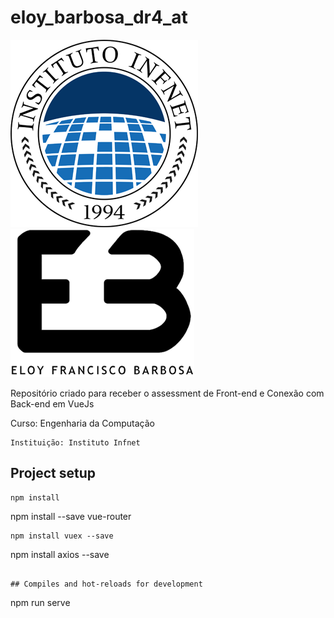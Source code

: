 # eloy_barbosa_dr4_at

![Infnet Logo](/src/assets/infnetlogo.png?style=centerme) ![Eloy Barbosa Logo](/src/assets/logo.png?style=centerme) 

 Repositório criado para receber o assessment de Front-end e Conexão com Back-end em VueJs

Curso: Engenharia da Computação
```
Instituição: Instituto Infnet
```
 
## Project setup
```
npm install
```
npm install --save vue-router
```
npm install vuex --save
```
npm install axios --save
```

## Compiles and hot-reloads for development
```
npm run serve
```
